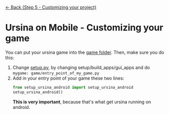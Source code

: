 [<- Back (Step 5 - Customizing your project)](/docs/step5/main.md)
# Ursina on Mobile - Customizing your game

You can put your ursina game into the [game folder](/src/game). Then, make sure you do this:

1) Change [setup.py](/src/setup.py), by changing setup/build_apps/gui_apps and do `mygame: game/entry_point_of_my_game.py`
2) Add in your entry point of your game these two lines:
    ```python
    from setup_ursina_android import setup_ursina_android
    setup_ursina_android()
    ```
    **This is very important**, because that's what get ursina running on android.

